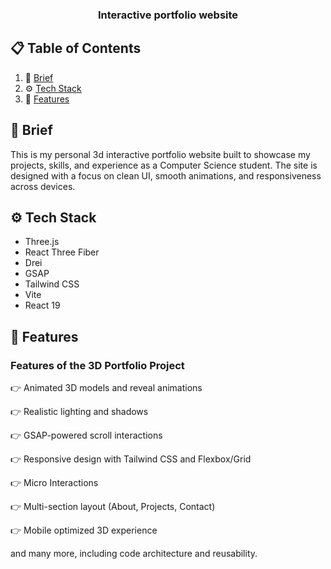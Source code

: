 <div align="center">
  <h3 align="center">Interactive portfolio website</h3>
</div>

## 📋 <a name="table">Table of Contents</a>

1. 🤖 [Brief](#brief)
2. ⚙️ [Tech Stack](#tech-stack)
3. 🔋 [Features](#features)


## <a name="brief">🤖 Brief</a>

This is my personal 3d interactive portfolio website built to showcase my projects, skills, and experience as a Computer Science student. The site is designed with a focus on clean UI, smooth animations, and responsiveness across devices.

## <a name="tech-stack">⚙️ Tech Stack</a>

- Three.js
- React Three Fiber
- Drei
- GSAP
- Tailwind CSS
- Vite
- React 19

## <a name="features">🔋 Features</a>

### Features of the 3D Portfolio Project

👉 Animated 3D models and reveal animations

👉 Realistic lighting and shadows

👉 GSAP-powered scroll interactions

👉 Responsive design with Tailwind CSS and Flexbox/Grid

👉 Micro Interactions

👉 Multi-section layout (About, Projects, Contact)

👉 Mobile optimized 3D experience

and many more, including code architecture and reusability.
